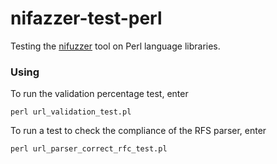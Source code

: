 # nifazzer-test-perl
Testing the [nifuzzer](https://github.com/inechakhin/nifazzer) tool on Perl language libraries.
### Using   
To run the validation percentage test, enter
```
perl url_validation_test.pl
```
To run a test to check the compliance of the RFS parser, enter
```
perl url_parser_correct_rfc_test.pl
```